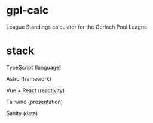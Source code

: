 # gpl-calc
League Standings calculator for the Gerlach Pool League

# stack

TypeScript (language)

Astro (framework)

Vue + React (reactivity)

Tailwind (presentation)

Sanity (data)
